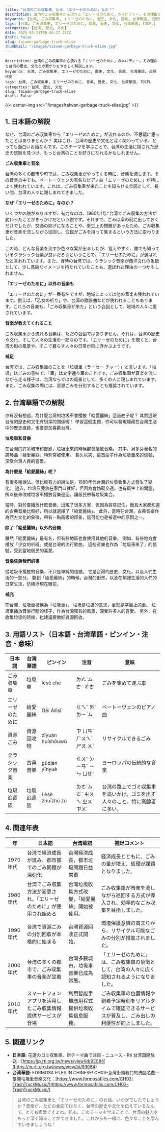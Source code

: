 ```yaml
---
title: "台湾のごみ収集車、なぜ、「エリーゼのために」なの？"
description: 台湾のごみ収集車から流れる「エリーゼのために」のメロディー。その理由と台湾の歴史、文化との繋がりをやさしく解説します。
keywords: [台湾, ごみ収集車, エリーゼのために, 歴史, 文化, 音楽, 台湾華語, 近現代史]
tags: [台湾, ごみ収集車, エリーゼのために, 音楽, 歴史, 文化, 台湾華語, TOCFL]
categories: [台湾, 歴史, 文化]
date: 2025-05-21T00:46:27.372Z
draft: false
slug: taiwan-garbage-truck-elise
thumbnail: "/images/taiwan-garbage-truck-elise.jpg"
---
```


```
description: 台湾のごみ収集車から流れる「エリーゼのために」のメロディー。その理由と台湾の歴史、文化との繋がりをやさしく解説します。
keywords: 台湾, ごみ収集車, エリーゼのために, 歴史, 文化, 音楽, 台湾華語, 近現代史
tags: 台湾, ごみ収集車, エリーゼのために, 音楽, 歴史, 文化, 台湾華語, TOCFL
categories: 台湾, 歴史, 文化
slug: taiwan-garbage-truck-elise
draft: False
```

{{< center-img src="/images/taiwan-garbage-truck-elise.jpg" >}}

## 1. 日本語の解説

なぜ、台湾のごみ収集車から「エリーゼのために」が流れるのか、不思議に思ったことはありませんか？ 実はこれ、台湾の歴史や文化と深く関わっている、とっても面白いお話なんです。このテーマを学ぶことで、台湾の生活に隠された歴史の足跡を見つけ、もっと台湾のことを好きになれるかもしれません。

**ごみ収集車と音楽**

台湾の多くの都市や町では、ごみ収集車がやってくる時に、音楽を流します。その音楽の中でも、ベートーヴェンの有名なピアノ曲「エリーゼのために」が特によく使われています。これは、ごみ収集車が来たことを知らせる合図として、長い間、台湾の人々に親しまれてきました。

**なぜ「エリーゼのために」なのか？**

いくつかの説がありますが、有力なのは、1980年代に台湾でごみ収集の方法が変わったことがきっかけだという説です。それまで、ごみは家の前に出しておくだけでしたが、交通の妨げになることや、衛生上の問題があったため、ごみ収集車が音楽を流しながら巡回し、住民がごみを持って集まるという方法に変わりました。

この時、どんな音楽を流すか色々な案が出ましたが、覚えやすく、誰でも知っているクラシック音楽が良いだろうということで、「エリーゼのために」が選ばれたと言われています。また、当時の台湾では、クラシック音楽が西洋文化の象徴として、少し高級なイメージを持たれていたことも、選ばれた理由の一つかもしれません。

**「エリーゼのために」以外の音楽も**

「エリーゼのために」が一番有名ですが、地域によっては他の音楽も使われています。例えば、「乙女の祈り」や、台湾の歌謡曲などが使われることもあります。これらの音楽も、「ごみ収集車が来た」という合図として、地域の人々に愛されています。

**音楽が教えてくれること**

ごみ収集車から流れる音楽は、ただの合図ではありません。それは、台湾の歴史や文化、そして人々の生活の一部なのです。「エリーゼのために」を聴くと、台湾の街の風景や、そこで暮らす人々の日常が目に浮かぶようです。

**補足**

台湾では、ごみ収集車のことを「垃圾車（ラーセー チャー）」と言います。「垃圾」はごみの意味で、「車」は文字通り車のことです。ごみ収集車が音楽を流しながら走る様子は、台湾ならではの風景として、多くの人に親しまれています。また、ごみ収集の際には、資源ごみを分別することも推奨されています。

## 2. 台湾華語での解説

你有沒有想過，為什麼台灣的垃圾車會播放「給愛麗絲」這首曲子呢？ 其實這跟台灣的歷史和文化有很深的關係喔！ 學習這個主題，你可以發現隱藏在台灣生活中的歷史痕跡，也會更加喜歡台灣。

**垃圾車和音樂**

在台灣的許多城市和鄉鎮，垃圾車來的時候都會播放音樂。 其中，貝多芬著名的鋼琴曲「給愛麗絲」特別常被使用。 長久以來，這首曲子作為垃圾車來的信號，深受台灣人民的喜愛。

**為什麼是「給愛麗絲」呢？**

有很多種說法，但比較有力的說法是，1980年代台灣的垃圾收集方式發生了變化。 過去，垃圾只要放在家門口就好，但因為會妨礙交通，也有衛生上的問題，所以後來改成垃圾車播放音樂巡迴，讓居民帶著垃圾集合。

當時，對於要播放什麼音樂，出現了很多方案，但因為容易記住，而且大家都知道的古典音樂比較好，所以就選擇了「給愛麗絲」。 此外，當時在台灣，古典音樂作為西方文化的象徵，帶有一點高級的印象，這可能也是被選中的原因之一。

**除了「給愛麗絲」以外的音樂**

雖然「給愛麗絲」最有名，但有些地區也會使用其他的音樂。 例如，有些地方會播放「少女的祈禱」或是台灣的流行歌曲。 這些音樂也作為「垃圾車來了」的信號，受到當地居民的喜愛。

**音樂告訴我們的事**

從垃圾車播放的音樂，不只是單純的信號。 它是台灣的歷史、文化，以及人們生活的一部分。 聽到「給愛麗絲」的時候，台灣的街景，以及在那裡生活的人們的日常生活，彷彿浮現在眼前。

**補充**

在台灣，垃圾車被稱為「垃圾車」。 垃圾是垃圾的意思，車就是字面上的車。 垃圾車播放音樂行駛的樣子，作為台灣獨有的風景，深受許多人的喜愛。 另外，在收集垃圾的時候，也建議要做好資源回收。

## 3. 用語リスト（日本語・台湾華語・ピンイン・注音・意味）

| 日本語         | 台湾華語        | ピンイン       | 注音      | 意味                                                                  |
| -------------- | --------------- | ------------- | -------- | --------------------------------------------------------------------- |
| ごみ収集車     | 垃圾車          | lèsè chē      | ㄌㄜˋㄙㄜˋ ㄔㄜ | ごみを集めて運ぶ車                                                              |
| エリーゼのために | 給愛麗絲        | Gěi Àilìsī   | ㄍㄟˇ ㄞˋㄌㄧˋㄙ | ベートーヴェンのピアノ曲                                                               |
| 資源ごみ       | 資源回收物      | zīyuán huíshōuwù | ㄗ ㄩㄢˊ ㄏㄨㄟˊㄕㄡ ㄨˋ | リサイクルできるごみ                                                              |
| クラシック音楽 | 古典音樂        | gǔdiǎn yīnyuè | ㄍㄨˇ ㄉㄧㄢˇ ㄧㄣ ㄩㄝˋ | ヨーロッパの伝統的な音楽                                                              |
| 垃圾追逐族     | 垃圾追逐族        | Lèsè zhuīzhú zú   | ㄌㄜˋㄙㄜˋ ㄓㄨㄟ ㄓㄨˊ ㄗㄨˊ  | 台湾の路上でゴミ収集車を追いかけ、ゴミを出す人々のこと。特に高齢者に多い。                           |

## 4. 関連年表

| 年    | 日本語                                    | 台湾華語                                  | 補足コメント                                                                 |
| ----- | ----------------------------------------- | ----------------------------------------- | --------------------------------------------------------------------------- |
| 1970年代 | 台湾で経済成長が進み、都市部でのごみ問題が深刻化 | 台灣經濟成長，都市垃圾問題日益嚴重            | 経済成長とともに、ごみの量が増え、処理が課題となりました。                                                     |
| 1980年代 | 台湾でごみ収集方法が変更され、「エリーゼのために」が使用され始める | 台灣垃圾收集方式改變，「給愛麗絲」開始被使用。 | ごみ収集車が音楽を流しながら巡回する方式が導入され、効率的なごみ収集を目指しました。                                             |
| 1990年代 | 台湾で資源ごみの分別回収が本格的に始まる       | 台灣資源回收正式開始。                      | 環境保護意識の高まりから、リサイクル可能なごみの分別が推進されました。                                                   |
| 2000年代 | 台湾の多くの都市で、ごみ収集車の音楽が定着       | 台灣多數城市，垃圾車音樂已成為常態。            | 「エリーゼのために」は、ごみ収集車の象徴として、台湾の人々に広く認知されるようになりました。                                       |
| 2010年代 | スマートフォンアプリを活用したごみ収集情報提供サービスが登場 | 利用智能手機應用程式提供垃圾收集信息服務。      | ごみ収集車の位置情報や到着予定時刻をリアルタイムで確認できるサービスが普及し、ごみ出しの利便性が向上しました。 |

## 5. 関連リンク

*   **日本語:** 花蓮のゴミ収集車、新テーマ曲で注目 - ニュース - Rti 台湾国際放送：[https://jp.rti.org.tw/news/view/id/93084](https://jp.rti.org.tw/news/view/id/93084)
*   **台湾華語:**  FORMOSA FILES IN CHINESE! CH03-臺灣街頭巷口的洗腦名曲—臺灣垃圾車音樂文化：[https://www.formosafiles.com/CH03-TrashTruckMusic/](https://www.formosafiles.com/CH03-TrashTruckMusic/)

> 台湾のごみ収集車と「エリーゼのために」のお話、いかがでしたでしょうか？音楽が、ただの合図ではなく、台湾の歴史や文化を伝えているなんて、とても素敵ですよね。私も、このテーマを学ぶことで、台湾の魅力をもっと深く知ることができました。これからも一緒に、色々なことを学んでいきましょうね！
